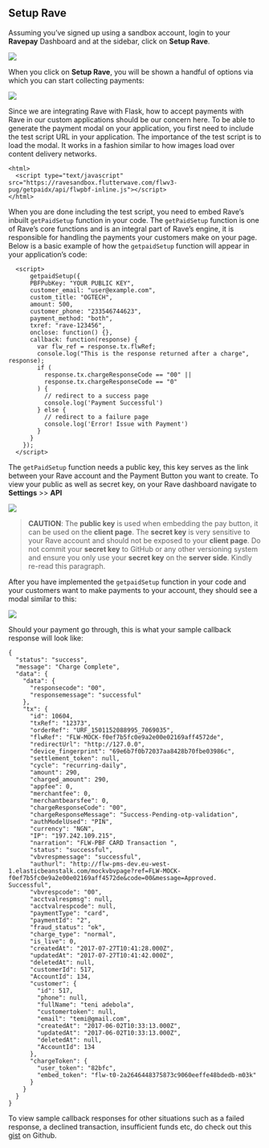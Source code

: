 ## Setup Rave

Assuming you’ve signed up using a sandbox account, login to your **Ravepay** Dashboard and at the sidebar, click on **Setup Rave**.

![](https://d2mxuefqeaa7sj.cloudfront.net/s_8CA58C87BD82C742CD0884051C7ADAB3BACA5DC2CB44CB404AA1A0C3C4832142_1522280153710_Screenshot+from+2018-03-29+00-28-11.png)

When you click on **Setup Rave**,  you will be shown a handful of options via which you can start collecting payments:

![](https://d2mxuefqeaa7sj.cloudfront.net/s_8CA58C87BD82C742CD0884051C7ADAB3BACA5DC2CB44CB404AA1A0C3C4832142_1522281473908_Screenshot+from+2018-03-29+00-57-40.png)

Since we are integrating Rave with Flask, how to accept payments with Rave in our custom applications should be our concern here. To be able to generate the payment modal on your application, you first need to include the test script URL in your application. The importance of the test script is to load the modal. It works in a fashion similar to how images load over content delivery networks.

    <html>
      <script type="text/javascript" src="https://ravesandbox.flutterwave.com/flwv3-pug/getpaidx/api/flwpbf-inline.js"></script>
    </html>

When you are done including the test script, you need to embed Rave’s inbuilt  `getPaidSetup` function in your code. The  `getPaidSetup`  function is one of Rave’s core functions and is an integral part of Rave’s engine, it is responsible for handling the payments your customers make on your page. Below is a basic example of how the `getpaidSetup` function will appear in your application’s code:

      <script>  
          getpaidSetup({
          PBFPubKey: "YOUR PUBLIC KEY",
          customer_email: "user@example.com",
          custom_title: "OGTECH",
          amount: 500,
          customer_phone: "233546744623",
          payment_method: "both",
          txref: "rave-123456",
          onclose: function() {},
          callback: function(response) {
            var flw_ref = response.tx.flwRef;
            console.log("This is the response returned after a charge", response);
            if (
              response.tx.chargeResponseCode == "00" ||
              response.tx.chargeResponseCode == "0"
            ) {
              // redirect to a success page
              console.log('Payment Successful')
            } else {
              // redirect to a failure page
              console.log('Error! Issue with Payment')
            }
          }
        });
      </script>  

The `getPaidSetup` function needs a public key, this key serves as the link between your Rave account and the Payment Button you want to create. To view your public as well as secret key, on your Rave dashboard navigate to **Settings** >> **API** 

![](https://d2mxuefqeaa7sj.cloudfront.net/s_8CA58C87BD82C742CD0884051C7ADAB3BACA5DC2CB44CB404AA1A0C3C4832142_1524003443152_Screenshot+from+2018-04-17+23-16-54.png)

>  **CAUTION**: The **public key** is used when embedding the pay button, it can be used on the **client page**. The **secret key** is very sensitive to your Rave account and should not be exposed to your **client page**. Do not commit your **secret key** to GitHub or any other versioning system and ensure you only use your **secret key** on the **server side**. Kindly re-read this paragraph. 

After you have implemented the `getpaidSetup`  function in your code and your customers want to make payments to your account, they should see a modal similar to this:

![](https://d2mxuefqeaa7sj.cloudfront.net/s_8CA58C87BD82C742CD0884051C7ADAB3BACA5DC2CB44CB404AA1A0C3C4832142_1522336147851_Screenshot+from+2018-03-29+15-24-07.png)

Should your payment go through, this is what your sample callback response will look like:

    {
      "status": "success",
      "message": "Charge Complete",
      "data": {
        "data": {
          "responsecode": "00",
          "responsemessage": "successful"
        },
        "tx": {
          "id": 10604,
          "txRef": "12373",
          "orderRef": "URF_1501152088995_7069035",
          "flwRef": "FLW-MOCK-f0ef7b5fc0e9a2e00e02169aff4572de",
          "redirectUrl": "http://127.0.0",
          "device_fingerprint": "69e6b7f0b72037aa8428b70fbe03986c",
          "settlement_token": null,
          "cycle": "recurring-daily",
          "amount": 290,
          "charged_amount": 290,
          "appfee": 0,
          "merchantfee": 0,
          "merchantbearsfee": 0,
          "chargeResponseCode": "00",
          "chargeResponseMessage": "Success-Pending-otp-validation",
          "authModelUsed": "PIN",
          "currency": "NGN",
          "IP": "197.242.109.215",
          "narration": "FLW-PBF CARD Transaction ",
          "status": "successful",
          "vbvrespmessage": "successful",
          "authurl": "http://flw-pms-dev.eu-west-1.elasticbeanstalk.com/mockvbvpage?ref=FLW-MOCK-f0ef7b5fc0e9a2e00e02169aff4572de&code=00&message=Approved. Successful",
          "vbvrespcode": "00",
          "acctvalrespmsg": null,
          "acctvalrespcode": null,
          "paymentType": "card",
          "paymentId": "2",
          "fraud_status": "ok",
          "charge_type": "normal",
          "is_live": 0,
          "createdAt": "2017-07-27T10:41:28.000Z",
          "updatedAt": "2017-07-27T10:41:42.000Z",
          "deletedAt": null,
          "customerId": 517,
          "AccountId": 134,
          "customer": {
            "id": 517,
            "phone": null,
            "fullName": "teni adebola",
            "customertoken": null,
            "email": "temi@gmail.com",
            "createdAt": "2017-06-02T10:33:13.000Z",
            "updatedAt": "2017-06-02T10:33:13.000Z",
            "deletedAt": null,
            "AccountId": 134
          },
          "chargeToken": {
            "user_token": "82bfc",
            "embed_token": "flw-t0-2a2646448375873c9060eeffe48bdedb-m03k"
          }
        }
      }
    }

To view sample callback responses for other situations such as a failed response, a declined transaction, insufficient funds etc,  do check out this [gist](https://gist.github.com/fullstackmafia/117b6046f968e14dcf3f6693816b815f) on Github.